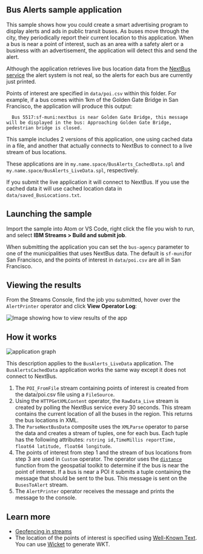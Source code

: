 
## Bus Alerts sample application
This sample shows how you could create a smart advertising program to display alerts and ads in public transit buses. As buses move through the city, they periodically report their current location to this application. When a bus is near a point of interest, such as an area with a safety alert or a business with an advertisement, the application will detect this and send the alert.


Although the application retrieves live bus location data from the [NextBus service](https://www.nextbus.com) the alert system is not real, so the alerts for each bus are currently just printed.

Points of interest are specified in `data/poi.csv` within this folder.
For example, if a bus comes within 1km of the Golden Gate Bridge in San Francisco, the application will produce this output:

      Bus 5517:sf-muni:nextbus is near Golden Gate Bridge, this message will be displayed in the bus: Approaching Golden Gate Bridge, pedestrian bridge is closed.



This sample includes 2 versions of this application, one using cached data in a file, and another that actually connects to NextBus to connect to a live stream of bus locations.

These applications are in `my.name.space/BusAlerts_CachedData.spl` and `my.name.space/BusAlerts_LiveData.spl`, respectively.


If you submit the live application it will connect to NextBus. If you use the cached data it will use cached location data in `data/saved_BusLocations.txt`.


## Launching the sample

Import the sample into Atom or VS Code, right click the file you wish to run, and  select **IBM Streams > Build and submit job**.

When submitting the application you can set the `bus-agency` parameter to one of the municipalities that uses NextBus data. The default is `sf-muni`for San Francisco, and the points of interest in `data/poi.csv` are all in San Francisco.


## Viewing the results

From the Streams Console, find the job you submitted, hover over the `AlertPrinter` operator and click **View Operator Log**:

![Image showing how to view results of the app](/Users/natashad/Documents/dev/git/streamsx.documentation/images/viewresults.gif)


## How it works

![application graph](/Users/natashad/Documents/dev/git/streamsx.documentation/images/graph.png)

This description applies to the `BusAlerts_LiveData` application. The `BusAlertsCachedData` application works the same way except it does not connect to NextBus.
1. The `POI_FromFile` stream containing points of interest is created from the data/poi.csv file using a `FileSource`.
2. Using the `HTTPGetXMLContent` operator, the `RawData_Live` stream is created by polling the NextBus service every 30 seconds. This stream contains the current location of all the buses in the region. This returns the bus locations in XML.
3. The `ParseNextBusData` composite uses the `XMLParse` operator to parse the data and creates a stream of tuples, one for each bus. Each tuple has the following attributes: `rstring id,TimeMillis reportTime, float64 latitude, float64 longitude`.
4. The points of interest from step 1 and the stream of bus locations from step 3 are used in `Custom` operator. The operator uses the [`distance`](https://www.ibm.com/support/knowledgecenter/SSCRJU_4.3.0/com.ibm.streams.toolkits.doc/spldoc/dita/tk$com.ibm.streams.geospatial/fj$com.ibm.streams.geospatial.st.html) function from the geospatial toolkit to determine if the bus is near the point of interest.  If a bus is near a POI it submits a tuple containing the message that should be sent to the bus. This message is sent on the `BusesToAlert` stream.
5. The `AlertPrinter` operator receives the message and prints the message to the console.



## Learn more

- [Geofencing in streams](https://developer.ibm.com/streamsdev/docs/common-patterns-tracking-moving-objects-streams-part-2-geofencing/)
- The location of the points of interest is specified using [Well-Known Text](https://en.wikipedia.org/wiki/Well-known_text_representation_of_geometry). You can use [Wicket](http://arthur-e.github.io/Wicket/sandbox-gmaps3.html) to generate WKT.
